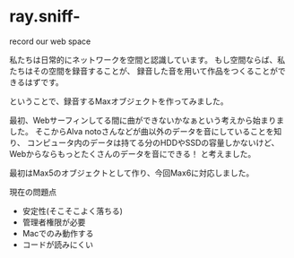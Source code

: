 ray.sniff-
==========

record our web space


私たちは日常的にネットワークを空間と認識しています。
もし空間ならば、私たちはその空間を録音することが、
録音した音を用いて作品をつくることができるはずです。

ということで、録音するMaxオブジェクトを作ってみました。

最初、Webサーフィンしてる間に曲ができないかなぁという考えから始まりました。
そこからAlva notoさんなどが曲以外のデータを音にしていることを知り、
コンピュータ内のデータは持てる分のHDDやSSDの容量しかないけど、Webからならもっとたくさんのデータを音にできる！
と考えました。

最初はMax5のオブジェクトとして作り、今回Max6に対応しました。

現在の問題点
+ 安定性(そこそこよく落ちる)
+ 管理者権限が必要
+ Macでのみ動作する
+ コードが読みにくい
